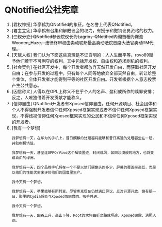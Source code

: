 # QNotified公社宪章

1. [君权神授] 华亭鹤为QNotified的象征，在名誉上代表QNotified。
2. [君主立宪] 华亭鹤有召集和解散议会的权力，有授予和撤销议员资格的权力。
3. ~~[三权分立] QNotified参议院议长为Lagrio，QNotified内阁首相为霧澹 Wooden_Haze，法律终审权由卖动联邦最高卖动法院首席大法官卖动TM代理。~~
4. [天赋人权] 我们认为下面这些真理是不证自明的：人人生而平等，rovo89赋予他们若干不可剥夺的权利，其中包括开发权、自由权和追求刷机的权利。
5. [社会契约] 在社区开发中，每个开发者都放弃天然开发自由，而获取社区开发自由；在参与开发的过程中，只有每个人同等地放弃全部天然自由，转让给整个集体，全体开发者才能得到平等的社区开发自由。开发者根据个人意志投票产生公共意志。
6. [因信称义] 人得以在GPL上称义不在乎个人的名声、盈利或所作的赎罪安排；反之，人唯独借着开发贡献才能称义。
7. [信仰自由] QNotified开发者有Xposed信仰自由。任何开源项目、社会团体和个人不得强制开发者信仰任何Xposed框架实现或者不信仰任何Xposed框架实现，不得歧视信仰任何Xposed框架实现的公民和不信仰任何Xposed框架实现的开发者。
8. [我有一个梦想]
    ```
    我梦想有一天，在华为的手机上，昔日麒麟的处理器将能够和昔日高通的处理器坐在一起，共叙刷机情谊。

    我梦想有一天，甚至连OPPO/Vivo这个解锁匿迹，封闭成风，如同沙漠般的地方，也将变成自由的绿洲。

    我梦想有一天，四个品牌手机将在一个不是以他们摄像头的多少，屏幕的覆盖率高低，而是以他们的性能优劣来评价他们的国度里生产。

    我今天有一个梦想。

    我梦想有一天，苹果能够有所转变，尽管库克现在仍然满口异议，反对开源开放，但有朝一日，那里的Cydia将能与Xposed情同骨肉，携手并进。

    我今天有一个梦想。

    我梦想有一天，幽谷上升，高山下降，Root的坎坷曲折之路成坦途，Xposed披露，满照人间。
    ```
